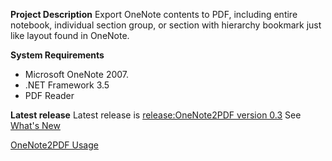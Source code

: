 **Project Description**
Export OneNote contents to PDF, including entire notebook, individual section group, or section with hierarchy bookmark just like layout found in OneNote.

**System Requirements**
* Microsoft OneNote 2007.
* .NET Framework 3.5
* PDF Reader

**Latest release**
Latest release is [release:OneNote2PDF version 0.3](10273)
See [What's New](What's-New)

[OneNote2PDF Usage](OneNote2PDF-Usage)